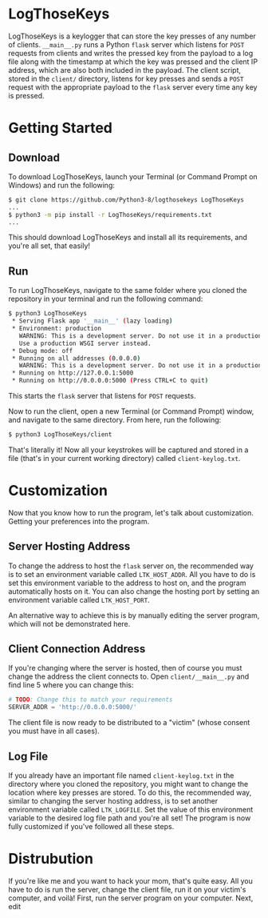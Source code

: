 # LogThoseKeys

LogThoseKeys is a keylogger that can store the key presses of any number of
clients. `__main__.py` runs a Python `flask` server which listens for `POST`
requests from clients and writes the pressed key from the payload to a log file
along with the timestamp at which the key was pressed and the client IP
address, which are also both included in the payload. The client script, stored
in the `client/` directory, listens for key presses and sends a `POST` request
with the appropriate payload to the `flask` server every time any key is
pressed.

# Getting Started

## Download

To download LogThoseKeys, launch your Terminal (or Command Prompt on Windows)
and run the following:

```sh
$ git clone https://github.com/Python3-8/logthosekeys LogThoseKeys
...
$ python3 -m pip install -r LogThoseKeys/requirements.txt
...
```

This should download LogThoseKeys and install all its requirements, and you're
all set, that easily!


## Run

To run LogThoseKeys, navigate to the same folder where you cloned the
repository in your terminal and run the following command:

```sh
$ python3 LogThoseKeys
 * Serving Flask app '__main__' (lazy loading)
 * Environment: production
   WARNING: This is a development server. Do not use it in a production deployment.
   Use a production WSGI server instead.
 * Debug mode: off
 * Running on all addresses (0.0.0.0)
   WARNING: This is a development server. Do not use it in a production deployment.
 * Running on http://127.0.0.1:5000
 * Running on http://0.0.0.0:5000 (Press CTRL+C to quit)
```

This starts the `flask` server that listens for `POST` requests.

Now to run the client, open a new Terminal (or Command Prompt) window, and
navigate to the same directory. From here, run the following:

```sh
$ python3 LogThoseKeys/client
```

That's literally it! Now all your keystrokes will be captured and stored in a
file (that's in your current working directory) called `client-keylog.txt`.

# Customization

Now that you know how to run the program, let's talk about customization.
Getting your preferences into the program.

## Server Hosting Address

To change the address to host the `flask` server on, the
recommended way is to set an environment variable called `LTK_HOST_ADDR`. All
you have to do is set this environment variable to the address to host on, and
the program automatically hosts on it. You can also change the hosting port by
setting an environment variable called `LTK_HOST_PORT`.

An alternative way to achieve this is by manually editing the server program,
which will not be demonstrated here.

## Client Connection Address

If you're changing where the server is hosted, then of course you must change
the address the client connects to. Open `client/__main__.py` and find line 5
where you can change this:

```py
# TODO: Change this to match your requirements
SERVER_ADDR = 'http://0.0.0.0:5000/'
```

The client file is now ready to be distributed to a "victim" (whose consent you
must have in all cases).

## Log File

If you already have an important file named `client-keylog.txt` in the
directory where you cloned the repository, you might want to change the
location where key presses are stored. To do this, the recommended way, similar
to changing the server hosting address, is to set another environment variable
called `LTK_LOGFILE`. Set the value of this environment variable to the desired
log file path and you're all set! The program is now fully customized if you've
followed all these steps.

# Distrubution

If you're like me and you want to hack your mom, that's quite easy. All you
have to do is run the server, change the client file, run it on your victim's
computer, and voilà! First, run the server program on your computer. Next, edit
